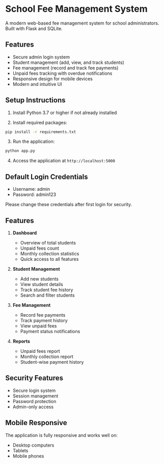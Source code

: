 # School Fee Management System

A modern web-based fee management system for school administrators. Built with Flask and SQLite.

## Features

- Secure admin login system
- Student management (add, view, and track students)
- Fee management (record and track fee payments)
- Unpaid fees tracking with overdue notifications
- Responsive design for mobile devices
- Modern and intuitive UI

## Setup Instructions

1. Install Python 3.7 or higher if not already installed

2. Install required packages:
```bash
pip install -r requirements.txt
```

3. Run the application:
```bash
python app.py
```

4. Access the application at `http://localhost:5000`

## Default Login Credentials

- Username: admin
- Password: admin123

Please change these credentials after first login for security.

## Features

1. **Dashboard**
   - Overview of total students
   - Unpaid fees count
   - Monthly collection statistics
   - Quick access to all features

2. **Student Management**
   - Add new students
   - View student details
   - Track student fee history
   - Search and filter students

3. **Fee Management**
   - Record fee payments
   - Track payment history
   - View unpaid fees
   - Payment status notifications

4. **Reports**
   - Unpaid fees report
   - Monthly collection report
   - Student-wise payment history

## Security Features

- Secure login system
- Session management
- Password protection
- Admin-only access

## Mobile Responsive

The application is fully responsive and works well on:
- Desktop computers
- Tablets
- Mobile phones

